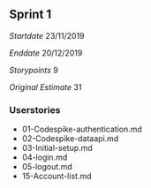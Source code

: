 ## Sprint 1

_Startdate_
23/11/2019

_Enddate_
20/12/2019

_Storypoints_
9

_Original Estimate_
31


### Userstories

- 01-Codespike-authentication.md
- 02-Codespike-dataapi.md
- 03-Initial-setup.md
- 04-login.md
- 05-logout.md
- 15-Account-list.md
